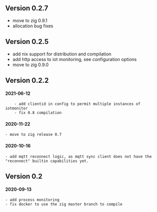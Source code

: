 

## Version 0.2.7

- move to zig 0.9.1
- allocation bug fixes

## Version 0.2.5

- add nix support for distribution and compilation
- add http access to iot monitoring, see configuration options
- move to zig 0.9.0


## Version 0.2.2

#### 2021-06-12
        - add clientid in config to permit multiple instances of iotmonitor
        - fix 0.8 compilation

#### 2020-11-22
	- move to zig release 0.7

#### 2020-10-16

	- add mqtt reconnect logic, as mqtt sync client does not have the "reconnect" builtin capabilities yet.

## Version 0.2

#### 2020-09-13

	- add process monitoring
	- fix docker to use the zig master branch to compile


